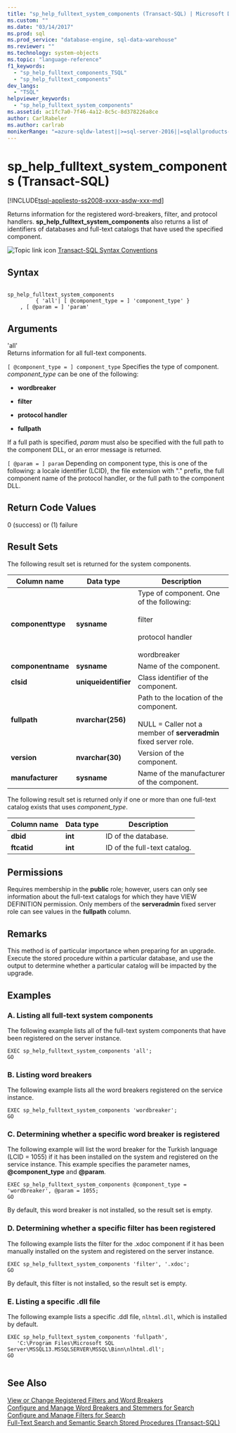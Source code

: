 ```yaml
---
title: "sp_help_fulltext_system_components (Transact-SQL) | Microsoft Docs"
ms.custom: ""
ms.date: "03/14/2017"
ms.prod: sql
ms.prod_service: "database-engine, sql-data-warehouse"
ms.reviewer: ""
ms.technology: system-objects
ms.topic: "language-reference"
f1_keywords: 
  - "sp_help_fulltext_components_TSQL"
  - "sp_help_fulltext_components"
dev_langs: 
  - "TSQL"
helpviewer_keywords: 
  - "sp_help_fulltext_system_components"
ms.assetid: ac1fc7a0-7f46-4a12-8c5c-8d378226a8ce
author: CarlRabeler
ms.author: carlrab
monikerRange: "=azure-sqldw-latest||>=sql-server-2016||=sqlallproducts-allversions||>=sql-server-linux-2017||=azuresqldb-mi-current"
---
```

# sp_help_fulltext_system_components (Transact-SQL)
[!INCLUDE[tsql-appliesto-ss2008-xxxx-asdw-xxx-md](../../includes/tsql-appliesto-ss2008-xxxx-asdw-xxx-md.md)]

  Returns information for the registered word-breakers, filter, and protocol handlers. **sp_help_fulltext_system_components** also returns a list of identifiers of databases and full-text catalogs that have used the specified component.  
  
 ![Topic link icon](../../database-engine/configure-windows/media/topic-link.gif "Topic link icon") [Transact-SQL Syntax Conventions](../../t-sql/language-elements/transact-sql-syntax-conventions-transact-sql.md)  
  
## Syntax  
  
```  
  
sp_help_fulltext_system_components   
         { 'all'| [ @component_type = ] 'component_type' }  
    , [ @param = ] 'param'  
```  
  
## Arguments  
 'all'  
 Returns information for all full-text components.  
  
`[ @component_type = ] component_type`
 Specifies the type of component. *component_type* can be one of the following:  
  
-   **wordbreaker**  
  
-   **filter**  
  
-   **protocol handler**  
  
-   **fullpath**  
  
 If a full path is specified, *param* must also be specified with the full path to the component DLL, or an error message is returned.  
  
`[ @param = ] param`
 Depending on component type, this is one of the following: a locale identifier (LCID), the file extension with "." prefix, the full component name of the protocol handler, or the full path to the component DLL.  
  
## Return Code Values  
 0 (success) or (1) failure  
  
## Result Sets  
 The following result set is returned for the system components.  
  
|Column name|Data type|Description|  
|-----------------|---------------|-----------------|  
|**componenttype**|**sysname**|Type of component. One of the following:<br /><br /> filter<br /><br /> protocol handler<br /><br /> wordbreaker|  
|**componentname**|**sysname**|Name of the component.|  
|**clsid**|**uniqueidentifier**|Class identifier of the component.|  
|**fullpath**|**nvarchar(256)**|Path to the location of the component.<br /><br /> NULL = Caller not a member of **serveradmin** fixed server role.|  
|**version**|**nvarchar(30)**|Version of the component.|  
|**manufacturer**|**sysname**|Name of the manufacturer of the component.|  
  
 The following result set is returned only if one or more than one full-text catalog exists that uses *component_type*.  
  
|Column name|Data type|Description|  
|-----------------|---------------|-----------------|  
|**dbid**|**int**|ID of the database.|  
|**ftcatid**|**int**|ID of the full-text catalog.|  
  
## Permissions  
 Requires membership in the **public** role; however, users can only see information about the full-text catalogs for which they have VIEW DEFINITION permission. Only members of the **serveradmin** fixed server role can see values in the **fullpath** column.  
  
## Remarks  
 This method is of particular importance when preparing for an upgrade. Execute the stored procedure within a particular database, and use the output to determine whether a particular catalog will be impacted by the upgrade.  
  
## Examples  
  
### A. Listing all full-text system components  
 The following example lists all of the full-text system components that have been registered on the server instance.  
  
```  
EXEC sp_help_fulltext_system_components 'all';  
GO  
```  
  
### B. Listing word breakers  
 The following example lists all the word breakers registered on the service instance.  
  
```  
EXEC sp_help_fulltext_system_components 'wordbreaker';  
GO  
```  
  
### C. Determining whether a specific word breaker is registered  
 The following example will list the word breaker for the Turkish language (LCID = 1055) if it has been installed on the system and registered on the service instance. This example specifies the parameter names, **\@component_type** and **\@param**.  
  
```  
EXEC sp_help_fulltext_system_components @component_type = 'wordbreaker', @param = 1055;  
GO  
```  
  
 By default, this word breaker is not installed, so the result set is empty.  
  
### D. Determining whether a specific filter has been registered  
 The following example lists the filter for the .xdoc component if it has been manually installed on the system and registered on the server instance.  
  
```  
EXEC sp_help_fulltext_system_components 'filter', '.xdoc';  
GO  
```  
  
 By default, this filter is not installed, so the result set is empty.  
  
### E. Listing a specific .dll file  
 The following example lists a specific .ddl file, `nlhtml.dll`, which is installed by default.  
  
```  
EXEC sp_help_fulltext_system_components 'fullpath',   
   'C:\Program Files\Microsoft SQL Server\MSSQL13.MSSQLSERVER\MSSQL\Binn\nlhtml.dll';  
GO  
  
```  
  
## See Also  
 [View or Change Registered Filters and Word Breakers](../../relational-databases/search/view-or-change-registered-filters-and-word-breakers.md)   
 [Configure and Manage Word Breakers and Stemmers for Search](../../relational-databases/search/configure-and-manage-word-breakers-and-stemmers-for-search.md)   
 [Configure and Manage Filters for Search](../../relational-databases/search/configure-and-manage-filters-for-search.md)   
 [Full-Text Search and Semantic Search Stored Procedures &#40;Transact-SQL&#41;](../../relational-databases/system-stored-procedures/full-text-search-and-semantic-search-stored-procedures-transact-sql.md)  
  
  
